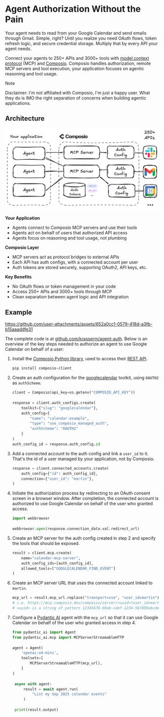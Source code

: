 # Agent Authorization Without the Pain

Your agent needs to read from your Google Calendar and send emails through Gmail. Simple, right? Until you realize you need OAuth flows, token refresh logic, and secure credential storage. Multiply that by every API your agent needs.

Connect your agents to 250+ APIs and 3000+ tools with [model context protocol](https://modelcontextprotocol.io/) (MCP) and [Composio](https://composio.dev/). Composio handles authorization, remote MCP servers and tool execution, your application focuses on agentic reasoning and tool usage. 

> [!NOTE]  
> Disclaimer: I'm not affiliated with Composio, I'm just a happy user. What they do is IMO the right separation of concerns when building agentic applications.

## Architecture

![architecture](architecture.png)

**Your Application**
- Agents connect to Composio MCP servers and use their tools
- Agents act on behalf of users that authorized API access
- Agents focus on reasoning and tool usage, not plumbing

**Composio Layer**
- MCP servers act as protocol bridges to external APIs
- Each API has auth configs, with a connected account per user
- Auth tokens are stored securely, supporting OAuth2, API keys, etc.

**Key Benefits**
- No OAuth flows or token management in your code
- Access 250+ APIs and 3000+ tools through MCP
- Clean separation between agent logic and API integration

## Example

https://github.com/user-attachments/assets/652a0cc1-0579-418d-a3fb-b15aaaddfe31

The complete code is at [github.com/krasserm/agent-auth](https://github.com/krasserm/agent-auth). Below is an overview of the key steps needed to authorize an agent to use Google Calendar on behalf of a user:

1. Install the [Composio Python library](https://github.com/ComposioHQ/composio-base-py), used to access their [REST API](https://docs.composio.dev/api-reference).

   ```bash
   pip install composio-client
   ```

2. Create an auth configuration for the [googlecalendar](https://docs.composio.dev/toolkits/googlecalendar) toolkit, using `OAUTH2` as `authScheme`.

   ```python
   client = Composio(api_key=os.getenv("COMPOSIO_API_KEY"))

   response = client.auth_configs.create(
       toolkit={"slug": "googlecalendar"},
       auth_config={
           "name": "calendar-example", 
           "type": "use_composio_managed_auth",
           "authScheme": "OAUTH2"
       }
   )
   auth_config_id = response.auth_config.id
   ```

3. Add a connected account to the auth config and link a `user_id` to it. That's the id of a user managed by your application, not by Composio.

   ```python
   response = client.connected_accounts.create(
       auth_config={"id": auth_config_id},
       connection={"user_id": "martin"},
   )
   ```

4. Initiate the authorization process by redirecting to an OAuth consent screen in a browser window. After completion, the connected account is authorized to use Google Calendar on behalf of the user who granted access.

   ```python
   import webbrowser

   webbrowser.open(response.connection_data.val.redirect_url)
   ```

5. Create an MCP server for the auth config created in step 2 and specify the tools that should be exposed.

   ```python
   result = client.mcp.create(
       name="calendar-mcp-server",
       auth_config_ids=[auth_config_id],
       allowed_tools=["GOOGLECALENDAR_FIND_EVENT"]
   )
   ```

6. Create an MCP server URL that uses the connected account linked to `martin`.

   ```python
   mcp_url = result.mcp_url.replace("transport=sse", "user_id=martin")
   # i.e. https://mcp.composio.dev/composio/server/<uuid>?user_id=martin
   # <uuid> is a string of pattern 12345678-90ab-cdef-1234-567890abcdef
   ```

7. Configure a [Pydantic AI](https://ai.pydantic.dev/) agent with the `mcp_url` so that it can use Google Calendar on behalf of the user who granted access in step 4.

   ```python
   from pydantic_ai import Agent
   from pydantic_ai.mcp import MCPServerStreamableHTTP

   agent = Agent(
       'openai:o4-mini',
       toolsets=[
           MCPServerStreamableHTTP(mcp_url),  
       ]
   )

    async with agent:
        result = await agent.run(
            "List my Sep 2025 calendar events"
        )
    
    print(result.output)
   ```
